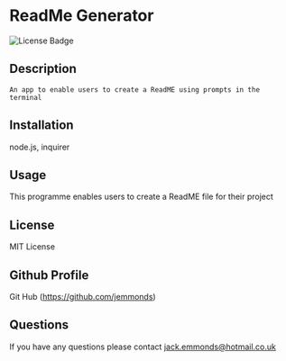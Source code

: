 # ReadMe Generator 
![License Badge](https://img.shields.io/badge/License-MIT-blue)
## Description
    An app to enable users to create a ReadME using prompts in the terminal
## Installation
 node.js, inquirer
## Usage
 This programme enables users to create a ReadME file for their project
## License
 MIT License
## Github Profile 
 Git Hub (https://github.com/jemmonds)
 ## Questions
 If you have any questions please contact jack.emmonds@hotmail.co.uk